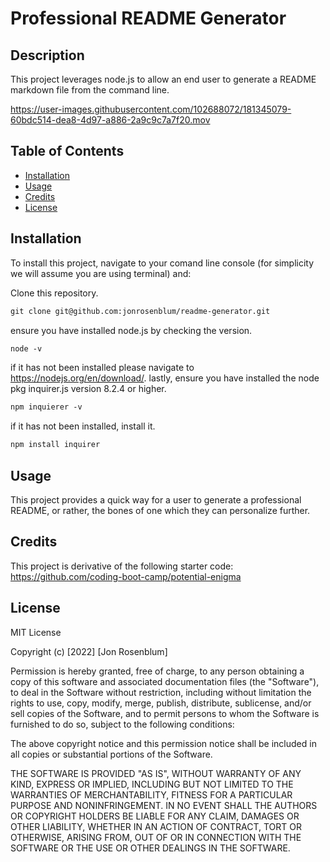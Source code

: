 # Professional README Generator

## Description

This project leverages node.js to allow an end user to generate a README markdown file from the command line.

https://user-images.githubusercontent.com/102688072/181345079-60bdc514-dea8-4d97-a886-2a9c9c7a7f20.mov

## Table of Contents

- [Installation](#installation)
- [Usage](#usage)
- [Credits](#credits)
- [License](#license)

## Installation

To install this project, navigate to your comand line console (for simplicity we will assume you are using terminal) and:

Clone this repository.

```md
git clone git@github.com:jonrosenblum/readme-generator.git
```

ensure you have installed node.js by checking the version.

```md
node -v
```

if it has not been installed please navigate to https://nodejs.org/en/download/. lastly, ensure you have installed the node pkg inquirer.js version 8.2.4 or higher.

```md
npm inquierer -v
```

if it has not been installed, install it.

```md
npm install inquirer
```

## Usage

This project provides a quick way for a user to generate a professional README, or rather, the bones of one which they can personalize further.

## Credits

This project is derivative of the following starter code: https://github.com/coding-boot-camp/potential-enigma

## License

MIT License

Copyright (c) [2022] [Jon Rosenblum]

Permission is hereby granted, free of charge, to any person obtaining a copy
of this software and associated documentation files (the "Software"), to deal
in the Software without restriction, including without limitation the rights
to use, copy, modify, merge, publish, distribute, sublicense, and/or sell
copies of the Software, and to permit persons to whom the Software is
furnished to do so, subject to the following conditions:

The above copyright notice and this permission notice shall be included in all
copies or substantial portions of the Software.

THE SOFTWARE IS PROVIDED "AS IS", WITHOUT WARRANTY OF ANY KIND, EXPRESS OR
IMPLIED, INCLUDING BUT NOT LIMITED TO THE WARRANTIES OF MERCHANTABILITY,
FITNESS FOR A PARTICULAR PURPOSE AND NONINFRINGEMENT. IN NO EVENT SHALL THE
AUTHORS OR COPYRIGHT HOLDERS BE LIABLE FOR ANY CLAIM, DAMAGES OR OTHER
LIABILITY, WHETHER IN AN ACTION OF CONTRACT, TORT OR OTHERWISE, ARISING FROM,
OUT OF OR IN CONNECTION WITH THE SOFTWARE OR THE USE OR OTHER DEALINGS IN THE
SOFTWARE.
